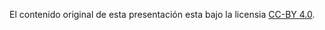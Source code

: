 El contenido original de esta presentación esta bajo la licensia [CC-BY 4.0](http://creativecommons.org/licenses/by/4.0/).
